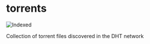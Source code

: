 torrents 
========
![Indexed](https://img.shields.io/badge/indexed-151636-blue)

Collection of torrent files discovered in the DHT network

